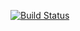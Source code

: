 [![Build Status](https://travis-ci.org/Kylechang122/Kylechang122.github.io.svg?branch=master)](https://travis-ci.org/Kylechang122/Kylechang122.github.io)
